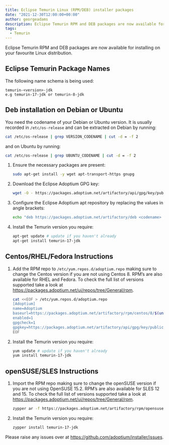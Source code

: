 ```yaml
---
title: Eclipse Temurin Linux (RPM/DEB) installer packages
date: "2021-12-30T12:00:00+00:00"
author: georgeadams
description: Eclipse Temurin RPM and DEB packages are now available for installing on your favourite Linux distribution.
tags:
  - Temurin
---
```


Eclipse Temurin RPM and DEB packages are now available for installing on your favourite Linux distribution.

## Eclipse Temurin Package Names
The following name schema is being used:

```
temurin-<version>-jdk
e.g temurin-17-jdk or temurin-8-jdk
```

## Deb installation on Debian or Ubuntu

You need the codename of your Debian or Ubuntu version. It is usually recorded in `/etc/os-release` and can be extracted on Debian by running:

```bash
cat /etc/os-release | grep VERSION_CODENAME | cut -d = -f 2
```

and on Ubuntu by running:

```bash
cat /etc/os-release | grep UBUNTU_CODENAME | cut -d = -f 2
```

1. Ensure the necessary packages are present:
    ```bash
    sudo apt-get install -y wget apt-transport-https gnupg
    ```
1. Download the Eclipse Adoptium GPG key:
    ```bash
    wget -O - https://packages.adoptium.net/artifactory/api/gpg/key/public | sudo apt-key add -
    ```
1. Configure the Eclipse Adoptium apt repository by replacing the values in angle brackets:
    ```bash
    echo "deb https://packages.adoptium.net/artifactory/deb <codename> main" | sudo tee /etc/apt/sources.list.d/adoptium.list
    ```
1. Install the Temurin version you require:
    ```bash
    apt-get update # update if you haven't already
    apt-get install temurin-17-jdk
    ```

## Centos/RHEL/Fedora Instructions

1. Add the RPM repo to `/etc/yum.repos.d/adoptium.repo` making sure to change the Centos version if you are not using Centos 8. RPM’s are also available for RHEL and Fedora. To check the full list of versions supported take a look at https://packages.adoptium.net/ui/repos/tree/General/rpm.
    ```bash
    cat <<EOF > /etc/yum.repos.d/adoptium.repo
    [Adoptium]
    name=Adoptium
    baseurl=https://packages.adoptium.net/artifactory/rpm/centos/8/$(uname -m)
    enabled=1
    gpgcheck=1
    gpgkey=https://packages.adoptium.net/artifactory/api/gpg/key/public
    EOF
    ```
1. Install the Temurin version you require:
    ```bash
    yum update # update if you haven't already
    yum install temurin-17-jdk
    ```

## openSUSE/SLES Instructions

1. Import the RPM repo making sure to change the openSUSE version if you are not using OpenSUSE 15.2. RPM’s are also available for SLES 12 and 15. To check the full list of versions supported take a look at https://packages.adoptium.net/ui/repos/tree/General/rpm.
    ```bash
    zypper ar -f https://packages.adoptium.net/artifactory/rpm/opensuse/15.2/$(uname -m) adoptium
    ```
1. Install the Temurin version you require:
    ```bash
    zypper install temurin-17-jdk
    ```

Please raise any issues over at https://github.com/adoptium/installer/issues.